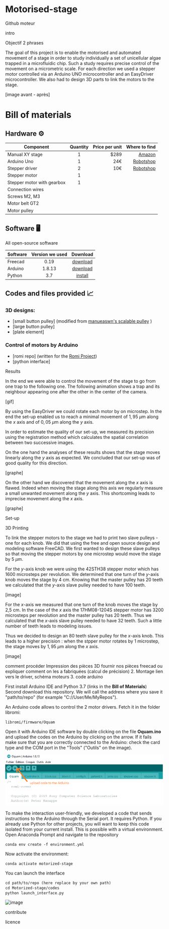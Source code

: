# Motorised-stage

Github moteur

intro

Objectif 2 phrases

The goal of this project is to enable the motorised and automated movement of a stage in order to study individually a set of unicellular algae trapped in a microfluidic chip. Such a study requires precise control of the movement on a micrometric scale. For each direction we used a stepper motor controlled via an Arduino UNO microcontroller and an EasyDriver microcontroller. We also had to design 3D parts to link the motors to the stage. 

[image avant - après]


# Bill of materials

## Hardware :gear:

| Component|      Quantity      |  Price per unit | Where to find |  
|----------|:-------------:|------:|------:|  
| Manual XY stage |  1 | $289 | [Amazon](https://www.manualpositioning.com/e_products_show/?id=45)|  
| Arduino Uno |    1   |   24€ | [Robotshop](https://www.robotshop.com/eu/fr/microcontroleur-arduino-uno-r3-usb.html)|  
| Stepper driver | 2 |    10€ | [Robotshop](https://www.robotshop.com/eu/fr/controleur-moteur-pas-easydriver.html?gclid=EAIaIQobChMIhLiChaj58QIVxQwGAB1bUgYvEAQYASABEgIi8vD_BwE) |  
| Stepper motor |1 | |  
| Stepper motor with gearbox | 1| |  
| Connection wires | | |  
| Screws M2, M3 | | |  
| Motor belt GT2 | | |
| Motor pulley | | | |

## Software :desktop_computer:
All open-source software

| Software | Version we used | Download |
|----------|:-------------:|:-------------:|  
| Freecad | 0.19 |  [download](https://wiki.freecadweb.org/Download)
| Arduino | 1.8.13 | [download](https://www.arduino.cc/en/software)
| Python  | 3.7 |[install](https://github.com/Alienor134/Teaching/blob/master/Python/Installing_Anaconda_creating_environment.md)



## Codes and files provided :chart_with_upwards_trend:

### 3D designs: 
- [small button pulley]  (modified from [manueaswn's scalable pulley](https://www.thingiverse.com/thing:387598 ) )
- [large button pulley]
- [plate element]

### Control of motors by Arduino 
- [romi repo] (written for the [Romi Project](https://github.com/romi/libromi))
- [python interface]


Results

In the end we were able to control the movement of the stage to go from one trap to the following one. The following animation shows a trap and its neighbour appearing one after the other in the center of the camera.

[gif]

By using the EasyDriver we could rotate each motor by on microstep. In the end the set-up enabled us to reach a minimal movement of $1,95$ $\mu$m along the $x$ axis and of $0,05$ $\mu$m along the $y$ axis.

In order to estimate the quality of our set-up, we measured its precision using the registration method which calculates the spatial correlation between two successive images.

On the one hand the analyses of these results shows that the stage moves linearly along the $y$ axis as expected. We concluded that our set-up was of good quality for this direction.

[graphe]

On the other hand we discovered that the movement along the $x$ axis is flawed. Indeed when moving the stage along this axis we regularly measure a small unwanted movement along the $y$ axis. This shortcoming leads to imprecise movement along the $x$ axis.

[graphe]

Set-up

3D Printing

To link the stepper motors to the stage we had to print two slave pulleys - one for each knob. We did that using the free and open source design and modeling software FreeCAD. We first wanted to design these slave pulleys so that moving the stepper motors by one microstep would move the stage by $5$ $\mu$m.

For the $y$-axis knob we were using the 42STH38 stepper motor which has 1600 microsteps per revolution. We determined that one turn of the $y$-axis knob moves the stage by 4 cm. Knowing that the master pulley has 20 teeth we calculated that the $y$-axis slave pulley needed to have 100 teeth.

[image]

For the $x$-axis we measured that one turn of the knob moves the stage by 2,5 cm. In the case of the $x$ axis the 17HM08-1204S stepper motor has 3200 microsteps per revolution and the master pulley has 20 teeth. Thus we calculated that the $x$-axis slave pulley needed to have 32 teeth. Such a little number of teeth leads to modeling issues.

Thus we decided to design an 80 teeth slave pulley for the $x$-axis knob. This leads to a higher precision : when the stpper motor rotates by 1 microstep, the stage moves by $1,95$ $\mu$m along the $x$ axis.

[image]

comment procéder
Impression des pièces 3D
fournir nos pièces freecad ou expliquer comment on les a fabriquées (calcul de précision)
2. Montage 
lien vers le driver, schéma moteurs
3. code arduino

First install Arduino IDE and Python 3.7 (links in the **Bill of Materials**)  
Second download this repository. We will call the address where you save it "path/to/repo" (for example "C://User/Me/MyRepos").

An Arduino code allows to control the 2 motor drivers. Fetch it in the folder libromi:

```
libromi/firmware/Oquam
```
Open it with Arduino IDE software by double clicking on the file **Oquam.ino** and upload the codes on the Arduino by clicking on the arrow. If it fails make sure that you are correctly connected to the Arduino: check the card type and the COM port in the "Tools" ("Outils" on the image). 

![image_arduino](images/upload_arduino.png)

To make the interaction user-friendly, we developed a code that sends instructions to the Arduino through the Serial port. It requires Python. If you already use Python for other projects, you will want to keep this code isolated from your current install. This is possible with a virtual environment. Open Anaconda Prompt and navigate to the repository

```
conda env create -f environment.yml
```
Now activate the environment:  

```
conda activate motorized-stage
``` 

You can launch the interface 

```
cd path/to/repo (here replace by your own path)
cd Motorized-stage/codes
python launch_interface.py
```
![image](image)

contribute 

licence

